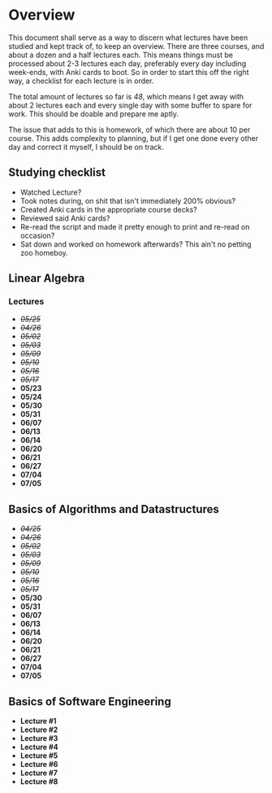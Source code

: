 # Overview
This document shall serve as a way to discern what lectures have been studied
and kept track of, to keep an overview. There are three courses, and about a
dozen and a half lectures each. This means things must be processed about 2-3
lectures each day, preferably every day including week-ends, with Anki cards to
boot. So in order to start this off the right way, a checklist for each lecture
is in order.

The total amount of lectures so far is _48_, which means I get away with about 2
lectures each and every single day with some buffer to spare for work. This
should be doable and prepare me aptly. 

The issue that adds to this is homework, of which there are about 10 per course.
This adds complexity to planning, but if I get one done every other day and
correct it myself, I should be on track. 

## Studying checklist
- Watched Lecture? 
- Took notes during, on shit that isn't immediately 200% obvious? 
- Created Anki cards in the appropriate course decks? 
- Reviewed said Anki cards? 
- Re-read the script and made it pretty enough to print and re-read on
  occasion?
- Sat down and worked on homework afterwards? This ain't no petting zoo homeboy.

## Linear Algebra
### Lectures
- *~~05/25~~*
- *~~04/26~~*
- *~~05/02~~*
- *~~05/03~~*
- *~~05/09~~*
- *~~05/10~~*
- *~~05/16~~*
- *~~05/17~~*
- **05/23**
- **05/24**
- **05/30**
- **05/31**
- **06/07**
- **06/13**
- **06/14**
- **06/20**
- **06/21**
- **06/27**
- **07/04**
- **07/05**

## Basics of Algorithms and Datastructures
- *~~04/25~~*
- *~~04/26~~*
- *~~05/02~~*
- *~~05/03~~*
- *~~05/09~~*
- *~~05/10~~*
- *~~05/16~~*
- *~~05/17~~*
- **05/30**
- **05/31**
- **06/07**
- **06/13**
- **06/14**
- **06/20**
- **06/21**
- **06/27**
- **07/04**
- **07/05**

## Basics of Software Engineering
- **Lecture #1**
- **Lecture #2**
- **Lecture #3**
- **Lecture #4**
- **Lecture #5**
- **Lecture #6**
- **Lecture #7**
- **Lecture #8**
